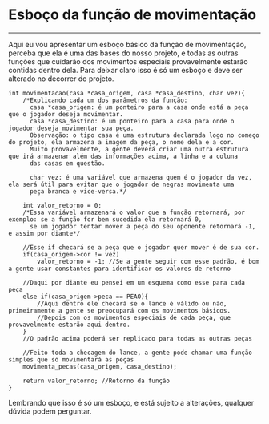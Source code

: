 # Esboço da função de movimentação
---
Aqui eu vou apresentar um esboço básico da função de movimentação, perceba que ela é uma das bases do nosso projeto, e todas as outras funções que cuidarão dos movimentos especiais provavelmente estarão contidas dentro dela. Para deixar claro isso é só um esboço e deve ser alterado no decorrer do projeto.

```
int movimentacao(casa *casa_origem, casa *casa_destino, char vez){
	/*Explicando cada um dos parâmetros da função:
	  casa *casa_origem: é um ponteiro para a casa onde está a peça que o jogador deseja movimentar.
	  casa *casa_destino: é um ponteiro para a casa para onde o jogador deseja movimentar sua peça.
	  Observação: o tipo casa é uma estrutura declarada logo no começo do projeto, ela armazena a imagem da peça, o nome dela e a cor.
	  Muito provavelmente, a gente deverá criar uma outra estrutura que irá armazenar além das informações acima, a linha e a coluna
	  das casas em questão.

	  char vez: é uma variável que armazena quem é o jogador da vez, ela será útil para evitar que o jogador de negras movimenta uma
	  peça branca e vice-versa.*/
	  
	int valor_retorno = 0;
	/*Essa variável armazenará o valor que a função retornará, por exemplo: se a função for bem sucedida ela retornará 0,
	  se um jogador tentar mover a peça do seu oponente retornará -1, e assim por diante*/
	    
	//Esse if checará se a peça que o jogador quer mover é de sua cor.
	if(casa_origem->cor != vez)
		valor_retorno = -1; //Se a gente seguir com esse padrão, é bom a gente usar constantes para identificar os valores de retorno
	
	//Daqui por diante eu pensei em um esquema como esse para cada peça
	else if(casa_origem->peca == PEAO){
		//Aqui dentro ele checará se o lance é válido ou não, primeiramente a gente se preocupará com os movimentos básicos.
		//Depois com os movimentos especiais de cada peça, que provavelmente estarão aqui dentro.
	}
	//O padrão acima poderá ser replicado para todas as outras peças
	
	//Feito toda a checagem do lance, a gente pode chamar uma função simples que só movimentará as peças
	movimenta_pecas(casa_origem, casa_destino);
	
	return valor_retorno; //Retorno da função
}
```

Lembrando que isso é só um esboço, e está sujeito a alterações, qualquer dúvida podem perguntar.
